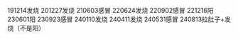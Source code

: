 191214发烧 201227发烧 210603感冒 220624发烧 220902感冒 221216阳 230601阳 230923感冒 240110发烧 240411发烧 240531感冒 240813拉肚子+发烧（不是阳）
